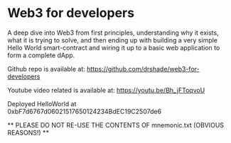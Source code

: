 # Web3 for developers

A deep dive into Web3 from first principles, understanding why it exists, what it is trying to solve, and then ending up with building a very simple Hello World smart-contract and wiring it up to a basic web application to form a complete dApp.

Github repo is available at:
https://github.com/drshade/web3-for-developers

Youtube video related is available at:
https://youtu.be/Bh_jFToqvoU

Deployed HelloWorld at 0xbF7d6767d06021517650124234BdEC19C2507de6

** PLEASE DO NOT RE-USE THE CONTENTS OF mnemonic.txt (OBVIOUS REASONS!) **